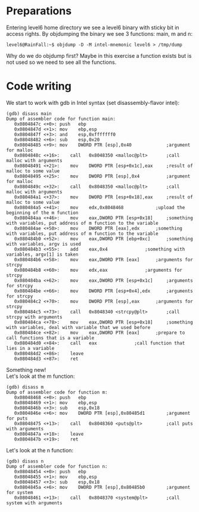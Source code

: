 # Preparations

Entering level6 home directory we see a level6 binary with sticky bit in access rights.
By objdumping the binary we see 3 functions: main, m and n:

	level6@RainFall:~$ objdump -D -M intel-mnemonic level6 > /tmp/dump

Why do we do objdump first? Maybe in this exercise a function exists but is not used so we need to see all the functions.

# Code writing

We start to work with gdb in Intel syntax (set disassembly-flavor intel):

	(gdb) disass main
    Dump of assembler code for function main:
       0x0804847c <+0>:	push   ebp
       0x0804847d <+1>:	mov    ebp,esp
       0x0804847f <+3>:	and    esp,0xfffffff0
       0x08048482 <+6>:	sub    esp,0x20
       0x08048485 <+9>:	mov    DWORD PTR [esp],0x40 			;argument for malloc
       0x0804848c <+16>:	call   0x8048350 <malloc@plt> 		;call malloc with arguments
       0x08048491 <+21>:	mov    DWORD PTR [esp+0x1c],eax 	;result of malloc to some value
       0x08048495 <+25>:	mov    DWORD PTR [esp],0x4  		;argument for malloc
       0x0804849c <+32>:	call   0x8048350 <malloc@plt>   	;call malloc with arguments
       0x080484a1 <+37>:	mov    DWORD PTR [esp+0x18],eax 	;result of malloc to some value
       0x080484a5 <+41>:	mov    edx,0x8048468 			;upload the beginning of the m function 
       0x080484aa <+46>:	mov    eax,DWORD PTR [esp+0x18] 	;something with variables, put address of m function to the variable
       0x080484ae <+50>:	mov    DWORD PTR [eax],edx 		;something with variables, put address of m function to the variable
       0x080484b0 <+52>:	mov    eax,DWORD PTR [ebp+0xc] 		;something with variables, argv is used
       0x080484b3 <+55>:	add    eax,0x4 				;something with variables, argv[1] is taken
       0x080484b6 <+58>:	mov    eax,DWORD PTR [eax] 		;arguments for strcpy
       0x080484b8 <+60>:	mov    edx,eax 				;arguments for strcpy
       0x080484ba <+62>:	mov    eax,DWORD PTR [esp+0x1c] 	;arguments for strcpy
       0x080484be <+66>:	mov    DWORD PTR [esp+0x4],edx 		;arguments for strcpy
       0x080484c2 <+70>:	mov    DWORD PTR [esp],eax 		;arguments for strcpy
       0x080484c5 <+73>:	call   0x8048340 <strcpy@plt>   	;call strcpy with arguments
       0x080484ca <+78>:	mov    eax,DWORD PTR [esp+0x18] 	;something with variables, deal with variable that we used before
       0x080484ce <+82>:	mov    eax,DWORD PTR [eax] 		;prepare to call functions that is a variable
       0x080484d0 <+84>:	call   eax 				;call function that lies in a variable
       0x080484d2 <+86>:	leave
       0x080484d3 <+87>:	ret

Something new!\
Let's look at the m function:

	(gdb) disass m
    Dump of assembler code for function m:
       0x08048468 <+0>:	push   ebp
       0x08048469 <+1>:	mov    ebp,esp
       0x0804846b <+3>:	sub    esp,0x18
       0x0804846e <+6>:	mov    DWORD PTR [esp],0x80485d1 		;argument for puts
       0x08048475 <+13>:	call   0x8048360 <puts@plt> 		;call puts with arguments
       0x0804847a <+18>:	leave
       0x0804847b <+19>:	ret

Let's look at the n function:

	(gdb) disass n
    Dump of assembler code for function n:
       0x08048454 <+0>:	push   ebp
       0x08048455 <+1>:	mov    ebp,esp
       0x08048457 <+3>:	sub    esp,0x18
       0x0804845a <+6>:	mov    DWORD PTR [esp],0x80485b0 		;argument for system
       0x08048461 <+13>:	call   0x8048370 <system@plt>   	;call system with arguments
  